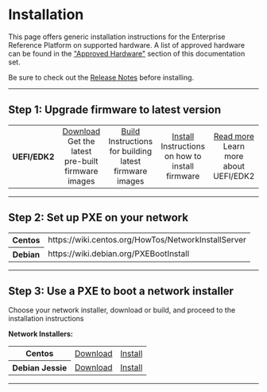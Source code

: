 # Installation

This page offers generic installation instructions for the Enterprise Reference Platform on supported hardware. A list of approved hardware can be found in the ["Approved Hardware"](../Hardware/README.md) section of this documentation set.

Be sure to check out the [Release Notes](../ReleaseNotes.md) before installing.

***

## Step 1: Upgrade firmware to latest version

<table align="center">
<tr>
    <th>UEFI/EDK2</td>
    <td align="center"><a href="http://releases.linaro.org/reference-platform/enterprise/firmware/">Download</a><br>Get the latest pre-built firmware images</td>
    <td align="center"><a href="Firmware/Build.md">Build</a><br>Instructions for building latest firmware images</td>
    <td align="center"><a href="Firmware/Install.md">Install</a><br>Instructions on how to install firmware</td>
    <td align="center"><a href="Firmware/README.md">Read more</a><br>Learn more about UEFI/EDK2</td>
</tr>
</table>

***

## Step 2: Set up PXE on your network

<table align="center">
<tr>
    <th>Centos</td>
    <td> https://wiki.centos.org/HowTos/NetworkInstallServer</td>
</tr>
<tr>
    <th>Debian</td>
    <td>https://wiki.debian.org/PXEBootInstall</td>
</tr>
</table>

***

## Step 3: Use a PXE to boot a network installer

Choose your network installer, download or build, and proceed to the installation instructions

**Network Installers:**
  
<table>
<tr>
    <th>Centos</td>
    <td><a href="">Download</a></td>
    <td><a href="Centos/README.md">Install</a></td>
</tr>
<tr>
    <th>Debian Jessie</td>
    <td><a href="">Download</a></td>
    <td><a href="Debian/README.md">Install</a></td>
</tr>
</table>

***
